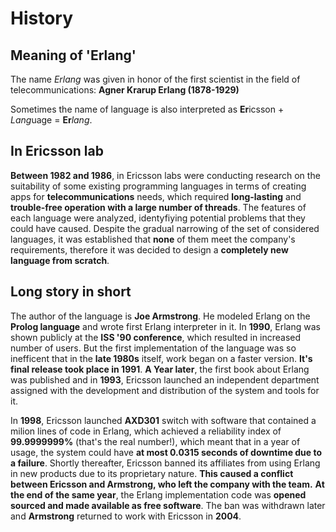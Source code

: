 # History

## Meaning of 'Erlang'

The name *Erlang* was given in honor of the first scientist in the field of telecommunications: **Agner Krarup Erlang (1878-1929)**

Sometimes the name of language is also interpreted as **Er**icsson + *Lang*uage = **Er***lang*.

## In Ericsson lab

**Between 1982 and 1986**, in Ericsson labs were conducting research on the suitability of some existing programming languages in terms of creating apps for **telecommunications** needs,
which required **long-lasting** and **trouble-free operation with a large number of threads**.
The features of each language were analyzed, identyfiying potential problems that they could have caused.
Despite the gradual narrowing of the set of considered languages, it was established that **none** of them meet the company's requirements, therefore it was decided to design a **completely new language from scratch**.

## Long story in short

The author of the language is **Joe Armstrong**.
He modeled Erlang on the **Prolog language** and wrote first Erlang interpreter in it.
In **1990**, Erlang was shown publicly at the **ISS '90 conference**, which resulted in increased number of users.
But the first implementation of the language was so inefficent that in the **late 1980s** itself, work began on a faster version.
**It's final release took place in 1991**.
**A Year later**, the first book about Erlang was published and in **1993**, Ericsson launched an independent department
assigned with the development and distribution of the system and tools for it.

In **1998**, Ericsson launched **AXD301** switch with software that contained a milion lines of code in Erlang, which achieved a reliability index of **99.9999999%** (that's the real number!), which meant that in a year of usage, the system could
have **at most 0.0315 seconds of downtime due to a failure**.
Shortly thereafter, Ericsson banned its affiliates from using Erlang in new products due to its proprietary nature.
**This caused a conflict between Ericsson and Armstrong, who left the company with the team.**
**At the end of the same year**, the Erlang implementation code was **opened sourced and made available as free software**.
The ban was withdrawn later and **Armstrong** returned to work with Ericsson in **2004**.
